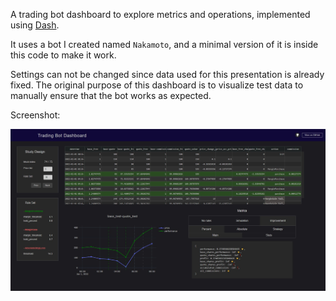 
A trading bot dashboard to explore metrics and operations, 
implemented using [Dash](https://plotly.com/dash/).

It uses a bot I created named `Nakamoto`, and a minimal 
version of it is inside this code to make it work. 

Settings can not be changed since data used for this 
presentation is already fixed. The original purpose
of this dashboard is to visualize test data to manually
ensure that the bot works as expected.

Screenshot:

![1](screenshot.jpg)
